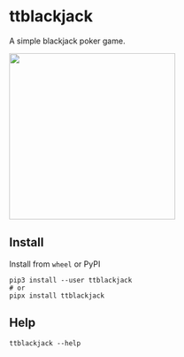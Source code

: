 # ttblackjack

A simple blackjack poker game.

<img src="images/picture-01.png" width="300" />

## Install
Install from `wheel` or PyPI
```
pip3 install --user ttblackjack
# or
pipx install ttblackjack
```

## Help
```
ttblackjack --help
```